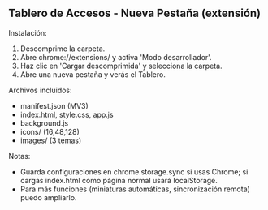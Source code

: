 Tablero de Accesos - Nueva Pestaña (extensión)
------------------------------------------------
Instalación:
1. Descomprime la carpeta.
2. Abre chrome://extensions/ y activa 'Modo desarrollador'.
3. Haz clic en 'Cargar descomprimida' y selecciona la carpeta.
4. Abre una nueva pestaña y verás el Tablero.

Archivos incluidos:
- manifest.json (MV3)
- index.html, style.css, app.js
- background.js
- icons/ (16,48,128)
- images/ (3 temas)

Notas:
- Guarda configuraciones en chrome.storage.sync si usas Chrome; si cargas index.html como página normal usará localStorage.
- Para más funciones (miniaturas automáticas, sincronización remota) puedo ampliarlo.
